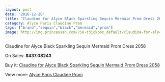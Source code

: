 ```yaml
---
layout: post
date: '2016-12-20'
title: "Claudine for Alyce Black Sparkling Sequin Mermaid Prom Dress 2058"
category: Alyce Paris Claudine Prom
tags: ["brand","sequin","black","mermaid","prom"]
image: http://img.princessan.com/758-thickbox_default/claudine-for-alyce-black-sparkling-sequin-mermaid-prom-dress-2058.jpg
---
```

Claudine for Alyce Black Sparkling Sequin Mermaid Prom Dress 2058

On Sales: **$437.08243**
<a href="https://www.princessan.com/en/alyce-paris-claudine-prom/357-claudine-for-alyce-black-sparkling-sequin-mermaid-prom-dress-2058.html"><amp-img layout="responsive" width="600" height="600" src="//img.princessan.com/758-thickbox_default/claudine-for-alyce-black-sparkling-sequin-mermaid-prom-dress-2058.jpg" alt="Claudine for Alyce Black Sparkling Sequin Mermaid Prom Dress 2058 0" /></a>
<a href="https://www.princessan.com/en/alyce-paris-claudine-prom/357-claudine-for-alyce-black-sparkling-sequin-mermaid-prom-dress-2058.html"><amp-img layout="responsive" width="600" height="600" src="//img.princessan.com/759-thickbox_default/claudine-for-alyce-black-sparkling-sequin-mermaid-prom-dress-2058.jpg" alt="Claudine for Alyce Black Sparkling Sequin Mermaid Prom Dress 2058 1" /></a>

Buy it: [Claudine for Alyce Black Sparkling Sequin Mermaid Prom Dress 2058](https://www.princessan.com/en/alyce-paris-claudine-prom/357-claudine-for-alyce-black-sparkling-sequin-mermaid-prom-dress-2058.html "Claudine for Alyce Black Sparkling Sequin Mermaid Prom Dress 2058")

View more: [Alyce Paris Claudine Prom](https://www.princessan.com/en/6-alyce-paris-claudine-prom "Alyce Paris Claudine Prom")